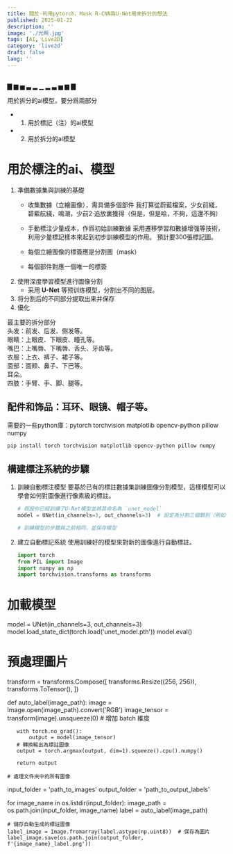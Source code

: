 ```yaml
---
title: 關於·利用pytorch、Mask R-CNN與U-Net用來拆分的想法
published: 2025-01-22
description: ''
image: './光啊.jpg'
tags: [AI, Live2D]
category: 'live2d'
draft: false 
lang: ''
---
```


<br>
                      ▇ ▆ ▅ ▃ ▂ ▁ ▂ ▃ ▅ ▆ ▇ 
<br>

用於拆分的ai模型，要分爲兩部分
* 1. 用於標記（注）的ai模型
* 2. 用於拆分的ai模型

# 用於標注的ai、模型

1. 準備數據集與訓練的基礎
   * 收集數據（立繪圖像），需具備多個部件
       我打算從蔚藍檔案，少女前綫，碧藍航綫，鳴潮，少前2·追放裏獲得（但是，但是哈，不夠，這還不夠）
   * 手動標注少量成本，作爲初始訓練數據
       采用遷移學習和數據增强等技術，利用少量標記樣本來起到初步訓練模型的作用。
       預計要300張標記圖。

   * 每個立繪圖像的標簽應是分割圖（mask）
   * 每個部件對應一個唯一的標簽
2. 使用深度學習模型進行圖像分割
   * 采用 **U-Net** 等预训练模型，分割出不同的图层。  
3. 将分割后的不同部分提取出来并保存
4. 優化


最主要的拆分部分<br>
头发：前发、后发、侧发等。<br>
眼睛：上眼皮、下眼皮、瞳孔等。<br>
嘴巴：上嘴唇、下嘴唇、舌头、牙齿等。<br>
衣服：上衣、裤子、裙子等。<br>
面部：面颊、鼻子、下巴等。<br>
耳朵。<br>
四肢：手臂、手、脚、腿等。<br>

配件和饰品：耳环、眼镜、帽子等。<br>
---

需要的一些python庫：pytorch torchvision matplotlib opencv-python pillow numpy

```bash
pip install torch torchvision matplotlib opencv-python pillow numpy
```

## 構建標注系統的步驟
1. 訓練自動標注模型
   要基於已有的標註數據集訓練圖像分割模型，這樣模型可以學會如何對圖像進行像素級的標註。
   ```python
   # 假設你已經訓練了U-Net模型並將其命名為 `unet_model`
   model = UNet(in_channels=3, out_channels=3)  # 設定為分割三個類別（例如，背景、頭髮、衣服）
   
   # 訓練模型的步驟與之前相同，並保存模型
   ```

2. 建立自動標記系統
   使用訓練好的模型來對新的圖像進行自動標註。
   ```python
   import torch
   from PIL import Image
   import numpy as np
   import torchvision.transforms as transforms

  # 加載模型
   model = UNet(in_channels=3, out_channels=3)
   model.load_state_dict(torch.load('unet_model.pth'))
   model.eval()

  # 預處理圖片
   transform = transforms.Compose([
       transforms.Resize((256, 256)),
       transforms.ToTensor(),
])

   def auto_label(image_path):
       image = Image.open(image_path).convert('RGB')
       image_tensor = transform(image).unsqueeze(0)  # 增加 batch 維度
    
       with torch.no_grad():
           output = model(image_tensor)
       # 轉換輸出為標註圖像
       output = torch.argmax(output, dim=1).squeeze().cpu().numpy()
    
       return output

    # 處理文件夾中的所有圖像
   input_folder = 'path_to_images'
   output_folder = 'path_to_output_labels'

for image_name in os.listdir(input_folder):
    image_path = os.path.join(input_folder, image_name)
    label = auto_label(image_path)
    
    # 儲存自動生成的標註圖像
    label_image = Image.fromarray(label.astype(np.uint8))  # 保存為圖片
    label_image.save(os.path.join(output_folder, f'{image_name}_label.png'))
```